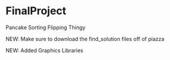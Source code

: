 # FinalProject
Pancake Sorting Flipping Thingy

NEW: Make sure to download the find_solution files off of piazza

NEW: Added Graphics Libraries
